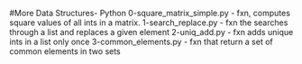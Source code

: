 #More Data Structures- Python
0-square_matrix_simple.py - fxn, computes square values of all ints in a matrix.
1-search_replace.py - fxn the searches through a list and replaces a given element
2-uniq_add.py - fxn adds unique ints in a list only once
3-common_elements.py - fxn that return a set of common elements in two sets
